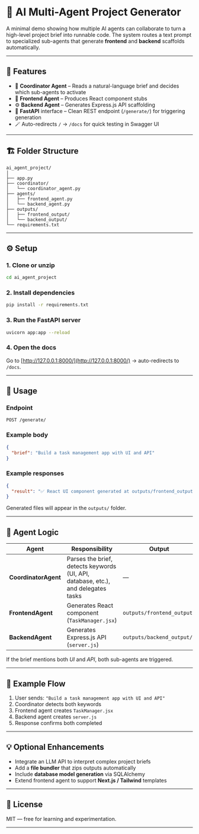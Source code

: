 # 🧠 AI Multi-Agent Project Generator

A minimal demo showing how multiple AI agents can collaborate to turn a high-level project brief into runnable code.
The system routes a text prompt to specialized sub-agents that generate **frontend** and **backend** scaffolds automatically.

---

## 🚀 Features

* 🤖 **Coordinator Agent** – Reads a natural-language brief and decides which sub-agents to activate
* 🎨 **Frontend Agent** – Produces React component stubs
* ⚙️ **Backend Agent** – Generates Express.js API scaffolding
* 🧩 **FastAPI** interface – Clean REST endpoint (`/generate/`) for triggering generation
* 🪄 Auto-redirects `/` → `/docs` for quick testing in Swagger UI

---

## 🏗️ Folder Structure

```
ai_agent_project/
│
├── app.py
├── coordinator/
│   └── coordinator_agent.py
├── agents/
│   ├── frontend_agent.py
│   └── backend_agent.py
├── outputs/
│   ├── frontend_output/
│   └── backend_output/
└── requirements.txt
```

---

## ⚙️ Setup

### 1. Clone or unzip

```bash
cd ai_agent_project
```

### 2. Install dependencies

```bash
pip install -r requirements.txt
```

### 3. Run the FastAPI server

```bash
uvicorn app:app --reload
```

### 4. Open the docs

Go to [http://127.0.0.1:8000/](http://127.0.0.1:8000/) → auto-redirects to `/docs`.

---

## 💬 Usage

### Endpoint

`POST /generate/`

### Example body

```json
{
  "brief": "Build a task management app with UI and API"
}
```

### Example responses

```json
{
  "result": "✅ React UI component generated at outputs/frontend_output/TaskManager.jsx | ✅ Express API generated at outputs/backend_output/server.js"
}
```

Generated files will appear in the `outputs/` folder.

---

## 🧩 Agent Logic

| Agent                | Responsibility                                                                    | Output                     |
| -------------------- | --------------------------------------------------------------------------------- | -------------------------- |
| **CoordinatorAgent** | Parses the brief, detects keywords (UI, API, database, etc.), and delegates tasks | —                          |
| **FrontendAgent**    | Generates React component (`TaskManager.jsx`)                                     | `outputs/frontend_output/` |
| **BackendAgent**     | Generates Express.js API (`server.js`)                                            | `outputs/backend_output/`  |

If the brief mentions both *UI* and *API*, both sub-agents are triggered.

---

## 🧠 Example Flow

1. User sends: `"Build a task management app with UI and API"`
2. Coordinator detects both keywords
3. Frontend agent creates `TaskManager.jsx`
4. Backend agent creates `server.js`
5. Response confirms both completed

---

## 💡 Optional Enhancements

* Integrate an LLM API to interpret complex project briefs
* Add a **file bundler** that zips outputs automatically
* Include **database model generation** via SQLAlchemy
* Extend frontend agent to support **Next.js / Tailwind** templates

---

## 📜 License

MIT — free for learning and experimentation.

---
